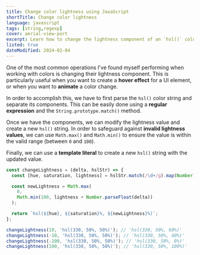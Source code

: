 ```yaml
---
title: Change color lightness using JavaScript
shortTitle: Change color lightness
language: javascript
tags: [string,regexp]
cover: aerial-view-port
excerpt: Learn how to change the lightness component of an `hsl()` color string using JavaScript.
listed: true
dateModified: 2024-02-04
---
```


One of the most common operations I've found myself performing when working with colors is changing their lightness component. This is particularly useful when you want to create a **hover effect** for a UI element, or when you want to **animate** a color change.

In order to accomplish this, we have to first parse the `hsl()` color string and separate its components. This can be easily done using a **regular expression** and the `String.prototype.match()` method.

Once we have the components, we can modify the lightness value and create a new `hsl()` string. In order to safeguard against **invalid lightness values**, we can use `Math.max()` and `Math.min()` to ensure the value is within the valid range (between `0` and `100`).

Finally, we can use a **template literal** to create a new `hsl()` string with the updated value.

```js
const changeLightness = (delta, hslStr) => {
  const [hue, saturation, lightness] = hslStr.match(/\d+/g).map(Number);

  const newLightness = Math.max(
    0,
    Math.min(100, lightness + Number.parseFloat(delta))
  );

  return `hsl(${hue}, ${saturation}%, ${newLightness}%)`;
};

changeLightness(10, 'hsl(330, 50%, 50%)'); // 'hsl(330, 50%, 60%)'
changeLightness(-10, 'hsl(330, 50%, 50%)'); // 'hsl(330, 50%, 40%)'
changeLightness(-100, 'hsl(330, 50%, 50%)'); // 'hsl(330, 50%, 0%)'
changeLightness(100, 'hsl(330, 50%, 50%)'); // 'hsl(330, 50%, 100%)'
```
